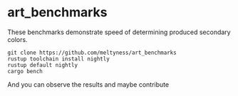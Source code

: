 # art_benchmarks
These benchmarks demonstrate speed of determining produced secondary colors.

`git clone https://github.com/meltyness/art_benchmarks` <br />
`rustup toolchain install nightly` <br />
`rustup default nightly` <br />
`cargo bench`

And you can observe the results and maybe contribute
